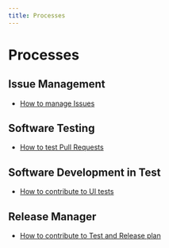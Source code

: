 ```yaml
---
title: Processes
---
```


# Processes

## Issue Management

* [How to manage Issues](./issue-management)

## Software Testing

* [How to test Pull Requests](./test-pr-and-branches)

## Software Development in Test

* [How to contribute to UI tests](./contribute-ui-tests)

## Release Manager

* [How to contribute to Test and Release plan](./release-manager)